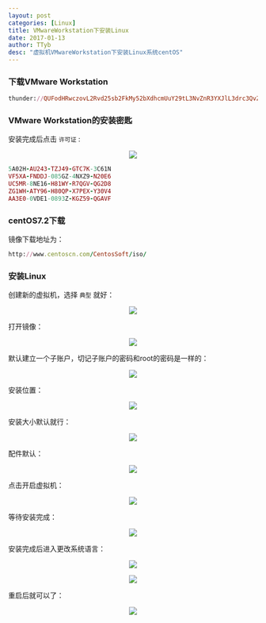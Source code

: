 ```yaml
---
layout: post
categories: [Linux]
title: VMwareWorkstation下安装Linux
date: 2017-01-13
author: TTyb
desc: "虚拟机VMwareWorkstation下安装Linux系统centOS"
---
```


### 下载VMware Workstation

~~~ruby
thunder://QUFodHRwczovL2Rvd25sb2FkMy52bXdhcmUuY29tL3NvZnR3YXJlL3drc3QvZmlsZS9WTXdhcmUtd29ya3N0YXRpb24tZnVsbC0xMi41LjEtNDU0MjA2NS5leGVaWg==
~~~

### VMware Workstation的安装密匙

安装完成后点击 `许可证` :

<p style="text-align:center"><img src="/static/postimage/linux/vmware/996148-20170113115136431-33090420.png" class="img-responsive"/></p>


~~~ruby
5A02H-AU243-TZJ49-GTC7K-3C61N
VF5XA-FNDDJ-085GZ-4NXZ9-N20E6
UC5MR-8NE16-H81WY-R7QGV-QG2D8
ZG1WH-ATY96-H80QP-X7PEX-Y30V4
AA3E0-0VDE1-0893Z-KGZ59-QGAVF
~~~

### centOS7.2下载

镜像下载地址为：

~~~ruby
http://www.centoscn.com/CentosSoft/iso/
~~~

### 安装Linux

创建新的虚拟机，选择 `典型` 就好：

<p style="text-align:center"><img src="/static/postimage/linux/vmware/996148-20170113115605166-787245971.png" class="img-responsive"/></p>

打开镜像：

<p style="text-align:center"><img src="/static/postimage/linux/vmware/996148-20170113115736041-2100624258.png" class="img-responsive"/></p>

默认建立一个子账户，切记子账户的密码和root的密码是一样的：

<p style="text-align:center"><img src="/static/postimage/linux/vmware/996148-20170113115832791-511901560.png" class="img-responsive"/></p>

安装位置：

<p style="text-align:center"><img src="/static/postimage/linux/vmware/996148-20170113115908119-682208506.png" class="img-responsive"/></p>

安装大小默认就行：

<p style="text-align:center"><img src="/static/postimage/linux/vmware/996148-20170113120012603-467813798.png" class="img-responsive"/></p>

配件默认：

<p style="text-align:center"><img src="/static/postimage/linux/vmware/996148-20170113120034697-1201498792.png" class="img-responsive"/></p>

点击开启虚拟机：

<p style="text-align:center"><img src="/static/postimage/linux/vmware/996148-20170113120145369-1358725234.png" class="img-responsive"/></p>

等待安装完成：

<p style="text-align:center"><img src="/static/postimage/linux/vmware/996148-20170113120220119-1367107254.png" class="img-responsive"/></p>

安装完成后进入更改系统语言：

<p style="text-align:center"><img src="/static/postimage/linux/vmware/996148-20170113134152994-395627175.png" class="img-responsive"/></p>

<p style="text-align:center"><img src="/static/postimage/linux/vmware/996148-20170113134413088-1321814237.png" class="img-responsive"/></p>

重启后就可以了：

<p style="text-align:center"><img src="/static/postimage/linux/vmware/996148-20170113134439306-2069274517.png" class="img-responsive"/></p>